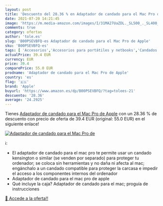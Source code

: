 ```yaml
---
layout: post
title: 'Descuento del 28.36 % en Adaptador de candado para el Mac Pro de '
date: 2021-07-20 14:21:45
image: 'https://m.media-amazon.com/images/I/31MA27UaZDL._SL500_._SL400_.jpg'
comments: true
category: ofertas
author: 'tole.es'
slug: 'B00PSEVBFQ-es Adaptador de candado para el Mac Pro de Apple'
sku: 'B00PSEVBFQ-es'
tags: [ 'Accesorios','Accesorios para portátiles y netbooks','Candados de seguridad para portátiles y netbooks','Informática','apple', ]
actualPrice: 39.4 EUR
currency: EUR
price: 39.4
comparePrice: 55.0 EUR
prodname: 'Adaptador de candado para el Mac Pro de Apple'
country: 'es'
flag: '🇪🇸'
brand: 'Apple'
buyurl: 'https://www.amazon.es/dp/B00PSEVBFQ/?tag=tolees-21'
descuento: '28.36'
average: '24.2925'
---
```


Tienes [Adaptador de candado para el Mac Pro de Apple](https://www.amazon.es/dp/B00PSEVBFQ/?tag=tolees-21) con un 28.36 % de descuento con precio de oferta de 39.4 EUR (original: 55.0 EUR) en el siguiente enlace!

[![Adaptador de candado para el Mac Pro de ](https://m.media-amazon.com/images/I/31MA27UaZDL._SL500_._SL400_.jpg)](https://www.amazon.es/dp/B00PSEVBFQ/?tag=tolees-21)

ℹ️:

- El adaptador de candado para el mac pro te permite usar un candado kensington o similar (se venden por separado) para proteger tu ordenador; se coloca sin herramientas y no daña ni afecta al mac; engánchalo a un candado compatible para proteger la carcasa e impedir el acceso a los componentes internos del ordenador
- Adaptador de candado para el mac pro de apple
- Qué incluye la caja? Adaptador de candado para el mac; proguía de instrucciones

[🛒 Accede a la oferta!!](https://www.amazon.es/dp/B00PSEVBFQ/?tag=tolees-21)
